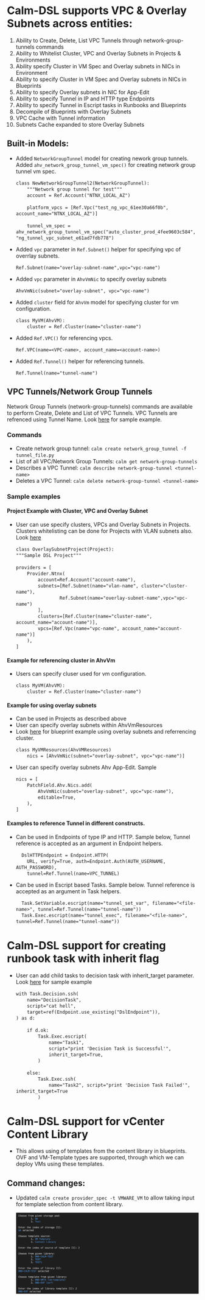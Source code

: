 # Calm-DSL supports VPC & Overlay Subnets across entities:

1. Ability to Create, Delete, List VPC Tunnels through network-group-tunnels commands
2. Ability to Whitelist Cluster, VPC and Overlay Subnets in Projects & Environments
3. Ability specify Cluster in VM Spec and Overlay subnets in NICs in Environment
4. Ability to specify Cluster in VM Spec and Overlay subnets in NICs in Blueprints
5. Ability to specify Overlay subnets in NIC for App-Edit
6. Ability to specify Tunnel in IP and HTTP type Endpoints
7. Ability to specify Tunnel in Escript tasks in Runbooks and Blueprints
8. Decompile of Blueprints with Overlay Subnets
9. VPC Cache with Tunnel information
10. Subnets Cache expanded to store Overlay Subnets

## Built-in Models:

- Added `NetworkGroupTunnel` model for creating nework group tunnels. Added `ahv_network_group_tunnel_vm_spec()` for creating network group tunnel vm spec.
    ```
    class NewNetworkGroupTunnel2(NetworkGroupTunnel):
        """Network group tunnel for test"""
        account = Ref.Account("NTNX_LOCAL_AZ")

        platform_vpcs = [Ref.Vpc("test_ng_vpc_61ee30a66f0b", account_name="NTNX_LOCAL_AZ")]

        tunnel_vm_spec = ahv_network_group_tunnel_vm_spec("auto_cluster_prod_4fee9603c584", "ng_tunnel_vpc_subnet_e61ad7fdb778")

    ```
- Added `vpc` parameter in `Ref.Subnet()` helper for specifying vpc of overrlay subnets.
    ```
    Ref.Subnet(name="overlay-subnet-name",vpc="vpc-name")
    ```
- Added `vpc` parameter in `AhvVmNic` to specify overlay subnets
    ```
    AhvVmNic(subnet="overlay-subnet", vpc="vpc-name")
    ```
- Added `cluster` field for `AhvVm` model for specifying cluster for vm configuration.
    ```
    class MyVM(AhvVM):
        cluster = Ref.Cluster(name="cluster-name")
    ```
- Added `Ref.VPC()` for referencing vpcs.
    ```
    Ref.VPC(name=<VPC-name>, account_name=<account-name>)
    ```
- Added `Ref.Tunnel()` helper for referencing tunnels.
    ```
    Ref.Tunnel(name="tunnel-name")
    ```


## VPC Tunnels/Network Group Tunnels

Network Group Tunnels (network-group-tunnels) commands are available to perform Create, Delete and List of VPC Tunnels. VPC Tunnels are refrenced using Tunnel Name. Look [here](../../examples/NetworkGroupTunnel/network_group_tunnel.py) for sample example.

### Commands

- Create network group tunnel: `calm create network_group_tunnel -f tunnel_file.py`
- List of all VPC/Network Group Tunnels: `calm get network-group-tunnels`
- Describes a VPC Tunnel: `calm describe network-group-tunnel <tunnel-name>`
- Deletes a VPC Tunnel: `calm delete network-group-tunnel <tunnel-name>`


### Sample examples

#### Project Example with Cluster, VPC and Overlay Subnet

- User can use specify clusters, VPCs and Overlay Subnets in Projects. Clusters whitelisting can be done for Projects with VLAN subnets also. Look [here](../../tests/project/test_project_with_overlay_subnets.py)
    ```
    class OverlaySubnetProject(Project):
    """Sample DSL Project"""

    providers = [
        Provider.Ntnx(
            account=Ref.Account("account-name"),
            subnets=[Ref.Subnet(name="vlan-name", cluster="cluster-name"),
                    Ref.Subnet(name="overlay-subnet-name",vpc="vpc-name")
            ],
            clusters=[Ref.Cluster(name="cluster-name", account_name="account-name")],
            vpcs=[Ref.Vpc(name="vpc-name", account_name="account-name")]
        ),
    ]
    ```

#### Example for referencing cluster in AhvVm
- Users can specify cluser used for vm configuration.
    ```
    class MyVM(AhvVM):
        cluster = Ref.Cluster(name="cluster-name")
    ```
  
 #### Example for using overlay subnets
 - Can be used in Projects as described above
 - User can specify overlay subnets within AhvVmResources
 - Look [here](../../examples/vpcBlueprint/blueprint.py) for blueprint example using overlay subnets and referrencing cluster.
    ```
    class MyVMResources(AhvVMResources)
        nics = [AhvVmNic(subnet="overlay-subnet", vpc="vpc-name")]
    ```
  - User can specify overlay subnets Ahv App-Edit. Sample
    ```
    nics = [
        PatchField.Ahv.Nics.add(
            AhvVmNic(subnet="overlay-subnet", vpc="vpc-name"),
            editable=True,
        ),
    ]
    ```
 

#### Examples to reference Tunnel in different constructs.
- Can be used in Endpoints of type IP and HTTP. Sample below, Tunnel reference is accepted as an argument in Endpoint helpers.
  ```
    DslHTTPEndpoint = Endpoint.HTTP(
      URL, verify=True, auth=Endpoint.Auth(AUTH_USERNAME, AUTH_PASSWORD),
      tunnel=Ref.Tunnel(name=VPC_TUNNEL)
  ```
- Can be used in Escript based Tasks. Sample below. Tunnel reference is accepted as an argument in Task helpers.
  ```
    Task.SetVariable.escript(name="tunnel_set_var", filename="<file-name>", tunnel=Ref.Tunnel(name="tunnel-name"))
    Task.Exec.escript(name="tunnel_exec", filename="<file-name>", tunnel=Ref.Tunnel(name="tunnel-name"))
  ```

# Calm-DSL support for creating runbook task with inherit flag
- User can add child tasks to decision task with inherit_target parameter. Look [here](../../tests/api_interface/test_runbooks/test_files/decision_task_with_multiple_target.py) for sample example
    ```
    with Task.Decision.ssh(
        name="DecisionTask",
        script="cat hell",
        target=ref(Endpoint.use_existing("DslEndpoint")),
    ) as d:

        if d.ok:
            Task.Exec.escript(
                name="Task1",
                script="print 'Decision Task is Successful'",
                inherit_target=True,
            )

        else:
            Task.Exec.ssh(
                name="Task2", script="print 'Decision Task Failed'", inherit_target=True
            )

    ```

# Calm-DSL support for vCenter Content Library
- This allows using of templates from the content library in blueprints.
OVF and VM-Template types are supported, through which we can deploy VMs using these templates.

## Command changes:
- Updated `calm create provider_spec -t VMWARE_VM` to allow taking input for template selection from content library.

    ![alt_text](images/library-template.png "vcenter-library")

